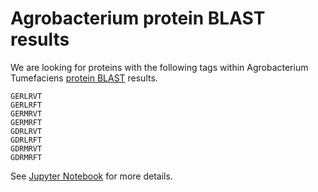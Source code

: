 # Agrobacterium protein BLAST results

We are looking for proteins with the following tags within Agrobacterium Tumefaciens [protein BLAST](https://blast.ncbi.nlm.nih.gov/Blast.cgi?PAGE_TYPE=BlastSearch&PROG_DEFAULTS=on&PROG_DEF=blastp&BLAST_SPEC=MicrobialGenomes_1435057&DB_GROUP=AllMG) results.

```
GERLRVT
GERLRFT
GERMRVT
GERMRFT
GDRLRVT
GDRLRFT
GDRMRVT
GDRMRFT
```

See [Jupyter Notebook](agrobacterium-pblast.ipynb) for more details.